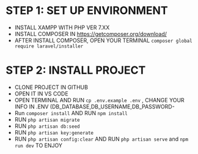 # STEP 1: SET UP ENVIRONMENT 
- INSTALL XAMPP WITH PHP VER 7.XX
- INSTALL COMPOSER IN https://getcomposer.org/download/
- AFTER INSTALL COMPOSER, OPEN YOUR TERMINAL `composer global require laravel/installer`
# STEP 2: INSTALL PROJECT
- CLONE PROJECT IN GITHUB
- OPEN IT IN VS CODE
- OPEN TERMINAL AND RUN `cp .env.example .env` , CHANGE YOUR INFO IN .ENV (DB_DATABASE,DB_USERNAME,DB_PASSWORD-
- Run `composer install` AND RUN `npm install`
- RUN `php artisan migrate`
- RUN `php artisan db:seed`
- RUN `php artisan key:generate`
- RUN `php artisan config:clear`
AND RUN `php artisan serve` and `npm run dev` TO ENJOY
